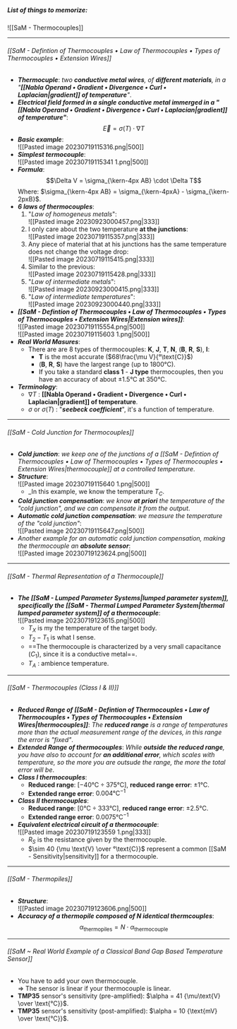 ##### List of things to memorize:
![[SaM - Thermocouples]]

---
###### [[SaM - Defintion of Thermocouples • Law of Thermocouples • Types of Thermocouples • Extension Wires]]
- ***Thermocuple***: _two **conductive metal wires**, of **different materials**, in a "**[[Nabla Operand • Gradient • Divergence • Curl • Laplacian|gradient]] of temperature**"_.
- ***Electrical field formed in a single conductive metal immerged in a "[[Nabla Operand • Gradient • Divergence • Curl • Laplacian|gradient]] of temperature"***:$$\vec E = \sigma(T) \cdot \nabla T$$
- ***Basic example***:<br>![[Pasted image 20230719115316.png|500]]
- ***Simplest termocouple***:<br>![[Pasted image 20230719115341 1.png|500]]
- ***Formula***:$$\Delta V = \sigma_{\kern-4px AB} \cdot \Delta T$$Where: $\sigma_{\kern-4px AB} = \sigma_{\kern-4pxA} - \sigma_{\kern-2pxB}$.
- ***6 laws of thermocouples***:
	1. "_Law of homogeneus metals_":<br>![[Pasted image 20230923000457.png|333]]
	2. I only care about the two temperature **at the junctions**:<br>![[Pasted image 20230719115357.png|333]]
	3. Any piece of material that at his junctions has the same temperature does not change the voltage drop:<br>![[Pasted image 20230719115415.png|333]]
	4. Similar to the previous:<br>![[Pasted image 20230719115428.png|333]]
	5. "_Law of intermediate metals_":<br>![[Pasted image 20230923000415.png|333]]
	6. "_Law of intermediate temperatures_":<br>![[Pasted image 20230923000440.png|333]]
- ***[[SaM - Defintion of Thermocouples • Law of Thermocouples • Types of Thermocouples • Extension Wires|Extension wires]]***:<br>![[Pasted image 20230719115554.png|500]]<br>![[Pasted image 20230719115603 1.png|500]]
- ***Real World Masures***:
	- There are are $8$ types of thermocouples: **K**, **J**, **T**, **N**, (**B**, **R**, **S**), **I**:
		- **T** is the most accurate ($68\frac{\mu V}{°\text{C}}$)
		- (**B**, **R**, **S**) have the largest range (up to $1800°\text{C}$).
		- If you take a standard **class 1** - **J type** thermocouples, then you have an accuracy of about $\pm 1.5°\text{C}$ at $350°\text{C}$.
- ***Terminology***:
	- $\nabla T$ : **[[Nabla Operand • Gradient • Divergence • Curl • Laplacian|gradient]] of temperature**.
	- $\sigma$ or $\sigma(T)$ : "***seebeck coefficient***", it's a function of temperature.

---
###### [[SaM - Cold Junction for Thermocouples]]
- ***Cold junction***: _we keep one of the junctions of a [[SaM - Defintion of Thermocouples • Law of Thermocouples • Types of Thermocouples • Extension Wires|thermocouple]] at a controlled temperature_.
- ***Structure***:<br>![[Pasted image 20230719115640 1.png|500]]
	- _In this example, we know the temperature $T_C$.
- ***Cold junction compensation***: _we know **at priori** the temperature of the "cold junction", and we can compensate it from the output_.
- ***Automatic cold junction compensation***: _we measure the temperature of the "cold junction"_:<br>![[Pasted image 20230719115647.png|500]]
- _Another example for an automatic cold junction compensation, making the thermocouple an **absolute sensor**_:<br>![[Pasted image 20230719123624.png|500]]

---
###### [[SaM - Thermal Representation of a Thermocouple]]
- ***The [[SaM - Lumped Parameter Systems|lumped parameter system]], specifically the [[SaM - Thermal Lumped Parameter System|thermal lumped parameter system]] of a thermocouple***:<br>![[Pasted image 20230719123615.png|500]]
	- $T_X$ is my the temperature of the target body.
	- $T_2-T_1$ is what I sense.
	- ==The thermocouple is characterized by a very small capacitance ($C_1$), since it is a conductive metal==.
	- $T_A$ : ambience temperature.

---
###### [[SaM - Thermocouples (Class I & II)]]
- ***Reduced Range of [[SaM - Defintion of Thermocouples • Law of Thermocouples • Types of Thermocouples • Extension Wires|thermocouples]]***: _The **reduced range** is a range of temperatures more than the actual measurement range of the devices, in this range the error is "fixed"_.
- ***Extended Range of thermocouples***: _While **outside the reduced range**, you have also to account for **an additional error**, which scales with temperature, so the more you are outsude the range, the more the total error will be_.
- ***Class I thermocouples***: 
	- **Reduced range**: $[-40°\text{C} \div 375°\text{C}]$, **reduced range error**: $\pm 1°\text{C}$.
	- **Extended range error**: $0.004 °\text{C}^{-1}$
- ***Class II thermocouples***: 
	- **Reduced range**: $[0°\text{C} \div 333°\text{C}]$, **reduced range error**: $\pm 2.5°\text{C}$.
	- **Extended range error**: $0.0075 °\text{C}^{-1}$
- ***Equivalent electrical circuit of a thermocouple***:<br>![[Pasted image 20230719123559 1.png|333]]
	- $R_S$ is the resistance given by the thermocouple.
	- $\sim 40 {\mu \text{V} \over °\text{C}}$ represent a common [[SaM - Sensitivity|sensitivity]] for a thermocouple.

---
###### [[SaM - Thermopiles]]
- ***Structure***:<br>![[Pasted image 20230719123606.png|500]]
- ***Accuracy of a thermopile composed of $N$ identical thermcouples***:$$\alpha_{\text{thermopiles}} = N \cdot \alpha_{\text{thermocouple}}$$

---
###### [[SaM ~ Real World Example of a Classical Band Gap Based Temperature Sensor]]
- You have to add your own thermocouple.<br>⇒ The sensor is linear if your thermocouple is linear.
- **TMP35** sensor's sensitivity (pre-amplified): $\alpha = 41 {\mu\text{V} \over \text{°C}}$.
- **TMP35** sensor's sensitivity (post-amplified): $\alpha = 10 {\text{mV} \over \text{°C}}$.
